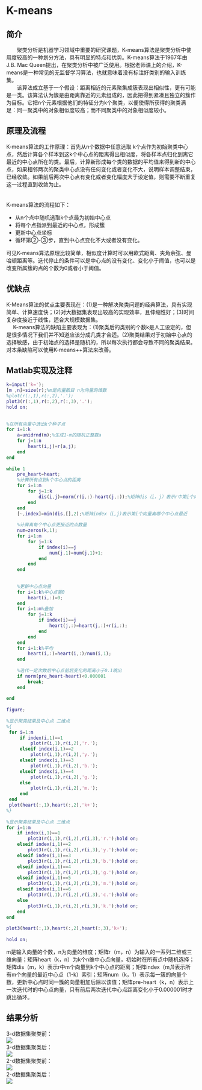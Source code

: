 # K-means
## 简介
　　聚类分析是机器学习领域中重要的研究课题，K-means算法是聚类分析中使用度较高的一种划分方法，具有明显的特点和优势。K-means算法于1967年由J.B. Mac Queen提出，在聚类分析中被广泛使用。根据老师课上的介绍，K-means是一种常见的无监督学习算法，也就意味着没有标注好类别的输入训练集。<br>
　　该算法成立基于一个假设：距离相近的元素聚集成簇表现出相似性，更有可能是一类。该算法认为簇是由距离靠近的元素组成的，因此把得到紧凑且独立的簇作为目标。它把n个元素根据他们的特征分为k个聚类，以便使得所获得的聚类满足：同一聚类中的对象相似度较高；而不同聚类中的对象相似度较小。
## 原理及流程　　　　　
K-means算法的工作原理：首先从n个数据中任意选取 k个点作为初始聚类中心点，然后计算各个样本到这k个中心点的距离得出相似度，将各样本点归化到离它最近的中心点所在的类。最后，计算新形成每个类的数据的平均值来得到新的中心点，如果相邻两次的聚类中心点没有任何变化或者变化不大，说明样本调整结束，已经收敛。如果前后两次中心点有变化或者变化幅度大于设定值，则需要不断重复这一过程直到收敛为止。<br>　

K-means算法的流程如下：
* 从n个点中随机选取k个点最为初始中心点　　
* 将每个点指派到最近的中心点，形成簇
* 更新中心点坐标　　　
* 循环第②-③步，直到中心点变化不大或者没有变化。<br>

可见K-means算法原理比较简单，相似度计算时可以用欧式距离、夹角余弦、曼哈顿距离等。迭代停止的条件可以是中心点的没有变化、变化小于阈值，也可以是改变所属簇的点的个数为0或者小于阈值。
## 优缺点
K-Means算法的优点主要表现在：(1)是一种解决聚类问题的经典算法，具有实现简单、计算速度快；(2)对大数据集表现出较高的实现效率，且伸缩性好；(3)时间复杂度接近于线性，适合大规模数据集。<br>　
K-means算法的缺陷主要表现为：(1)聚类后的类别的个数k是人工设定的，但是很多情况下我们并不知道应该分成几类才合适。(2)聚类结果对于初始中心点的选择敏感，由于初始点的选择是随机的，所以每次执行都会导致不同的聚类结果。对本条缺陷可以使用K-means++算法来改善。<br>
## Matlab实现及注释
```matlab
k=input('k=');
[m ,n]=size(r);%m是向量数目 n为向量的维数
%plot(r(:,1),r(:,2),'.');
plot3(r(:,1),r(:,2),r(:,3),'.');
hold on;
 
 
%在所有向量中选出k个种子点
for i=1:k
    a=unidrnd(m);%生成1-m的随机正整数a
    for j=1:n
        heart(i,j)=r(a,j);
    end
end
 
while 1
    pre_heart=heart;
    %计算所有点到k个中心点的距离
    for i=1:m
        for j=1:k
            dis(i,j)=norm(r(i,:)-heart(j,:));%矩阵dis（i，j）表示r中第i个向量到第j个中心点的距离
        end
    end
    [~,index]=min(dis,[],2);%矩阵index（i,j)表示第i个向量离哪个中心点最近
    
    %计算离每个中心点更接近的点数量
    num=zeros(k,1);
    for i=1:m
        for j=1:k
            if index(i)==j
                num(j,1)=num(j,1)+1;
            end
        end
    end
    
    
    %更新中心点向量
    for i=1:k%中心点置0
        heart(i,:)=0;
    end
    for i=1:m%叠加
        for j=1:k
            if index(i)==j
                heart(j,:)=heart(j,:)+r(i,:);
            end
        end
    end
    for i=1:k%平均
        heart(i,:)=heart(i,:)/num(i,1);
    end
    
    %迭代一定次数后中心点前后变化的距离小于0.1跳出
    if norm(pre_heart-heart)<0.000001
        break;
    end
    
end
 
figure;
 
%显示聚类结果及中心点 二维点
%{
 for i=1:m
     if index(i,1)==1
         plot(r(i,1),r(i,2),'r.');
     elseif index(i,1)==2
         plot(r(i,1),r(i,2),'y.');
     elseif index(i,1)==3
         plot(r(i,1),r(i,2),'b.');
     elseif index(i,1)==4
         plot(r(i,1),r(i,2),'g.');
     else
         plot(r(i,1),r(i,2),'m.');
     end
 end
 plot(heart(:,1),heart(:,2),'k+');
%}
 
%显示聚类结果及中心点 三维点
for i=1:m
    if index(i,1)==1
        plot3(r(i,1),r(i,2),r(i,3),'r.');hold on;
    elseif index(i,1)==2
        plot3(r(i,1),r(i,2),r(i,3),'y.');hold on;
    elseif index(i,1)==3
        plot3(r(i,1),r(i,2),r(i,3),'b.');hold on;
    elseif index(i,1)==4
        plot3(r(i,1),r(i,2),r(i,3),'g.');hold on;
    elseif index(i,1)==5
        plot3(r(i,1),r(i,2),r(i,3),'m.');hold on;
    elseif index(i,1)==6
        plot3(r(i,1),r(i,2),r(i,3),'c.');hold on;
    else
        plot3(r(i,1),r(i,2),r(i,3),'k.');hold on;
    end
end
 
plot3(heart(:,1),heart(:,2),heart(:,3),'k+');
 
hold on;
```
m是输入向量的个数，n为向量的维度；矩阵r（m，n）为输入的一系列二维或三维向量；矩阵heart（k，n）为k个n维中心点向量，初始时在所有点中随机选择；矩阵dis（m，k）表示r中m个向量到k个中心点的距离；矩阵index（m,1)表示所有m个向量的最近中心点（1-k）索引；矩阵num（k，1）表示每一簇的向量个数，更新中心点时同一簇的向量相加后除以该值；矩阵pre-heart（k，n）表示上一次迭代时的中心点向量，只有前后两次迭代中心点距离变化小于0.000001时才跳出循环。
## 结果分析
3-d数据集聚类前：<br>
![](https://github.com/Chicharito999/ImageCache/raw/master/image/图片1.png)<br>
3-d数据集聚类后：<br>
![](https://github.com/Chicharito999/ImageCache/raw/master/image/图片2.png)<br>
2-d数据集聚类前：<br>
![](https://github.com/Chicharito999/ImageCache/raw/master/image/图片3.png)<br>
2-d数据集聚类后：<br>
![](https://github.com/Chicharito999/ImageCache/raw/master/image/图片4.png)<br> 
